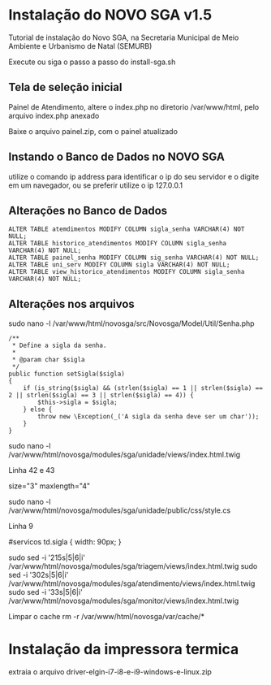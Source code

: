 # Instalação do NOVO SGA v1.5

Tutorial de instalação do Novo SGA, na Secretaria Municipal de Meio Ambiente e Urbanismo de Natal (SEMURB)

Execute ou siga o passo a passo do install-sga.sh

## Tela de seleção inicial

Painel de Atendimento, altere o index.php no diretorio /var/www/html, pelo arquivo index.php anexado

Baixe o arquivo painel.zip, com o painel atualizado

## Instando o Banco de Dados no NOVO SGA

utilize o comando ip address para identificar o ip do seu servidor e o digite em um navegador, ou se preferir utilize o ip 127.0.0.1

## Alterações no Banco de Dados
```mysql
ALTER TABLE atemdimentos MODIFY COLUMN sigla_senha VARCHAR(4) NOT NULL;
ALTER TABLE historico_atendimentos MODIFY COLUMN sigla_senha VARCHAR(4) NOT NULL;
ALTER TABLE painel_senha MODIFY COLUMN sig_senha VARCHAR(4) NOT NULL;
ALTER TABLE uni_serv MODIFY COLUMN sigla VARCHAR(4) NOT NULL;
ALTER TABLE view_historico_atendimentos MODIFY COLUMN sigla_senha VARCHAR(4) NOT NULL;
```
## Alterações nos arquivos


sudo nano -l /var/www/html/novosga/src/Novosga/Model/Util/Senha.php

```nano
/**
 * Define a sigla da senha.
 *
 * @param char $sigla
 */
public function setSigla($sigla)
{
    if (is_string($sigla) && (strlen($sigla) == 1 || strlen($sigla) == 2 || strlen($sigla) == 3 || strlen($sigla) == 4)) {
        $this->sigla = $sigla;
    } else {
        throw new \Exception(_('A sigla da senha deve ser um char'));
    }
}
```
sudo nano -l /var/www/html/novosga/modules/sga/unidade/views/index.html.twig

Linha 42 e 43

size="3"
maxlength="4"

sudo nano -l /var/www/html/novosga/modules/sga/unidade/public/css/style.cs

Linha 9

#servicos td.sigla {
width: 90px;
}

sudo sed -i '215s|5|6|i' /var/www/html/novosga/modules/sga/triagem/views/index.html.twig
sudo sed -i '302s|5|6|i' /var/www/html/novosga/modules/sga/atendimento/views/index.html.twig
sudo sed -i '33s|5|6|i' /var/www/html/novosga/modules/sga/monitor/views/index.html.twig

Limpar o cache
rm -r /var/www/html/novosga/var/cache/*

# Instalação da impressora termica

extraia o arquivo driver-elgin-i7-i8-e-i9-windows-e-linux.zip
